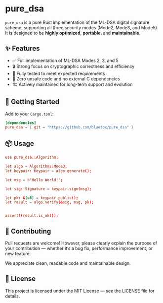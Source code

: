 # pure_dsa

`pure_dsa` is a pure Rust implementation of the ML-DSA digital signature scheme, supporting all three security modes (Mode2, Mode3, and Mode5).  
It is designed to be **highly optimized**, **portable**, and **maintainable**.

## ✨ Features

- ✅ Full implementation of ML-DSA Modes 2, 3, and 5
- 🔒 Strong focus on cryptographic correctness and efficiency
- 🧪 Fully tested to meet expected requirements
- 🧬 Zero unsafe code and no external C dependencies
- 🏗️ Actively maintained for long-term support and evolution

## 🚀 Getting Started

Add to your `Cargo.toml`:

```toml
[dependencies]
pure_dsa = { git = "https://github.com/bluetox/pure_dsa" }
```
## 📦 Usage

```toml
use pure_dsa::Algorithm;

let algo = Algorithm::Mode3;
let keypair: Keypair = algo.generate();

let msg = b"Hello World!";

let sig: Signature = keypair.sign(msg);

let pk: &[u8] = keypair.public();
let result = algo.verify(&sig, msg, pk);


assert!(result.is_ok());
```

## 🤝 Contributing

Pull requests are welcome!
However, please clearly explain the purpose of your contribution — whether it’s a bug fix, performance improvement, or new feature.

We appreciate clean, readable code and maintainable design.

## 📄 License

This project is licensed under the MIT License — see the LICENSE file for details.